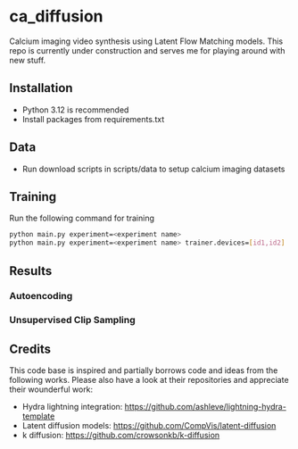 # ca_diffusion
Calcium imaging video synthesis using Latent Flow Matching models.
This repo is currently under construction and serves me for playing around with new stuff.

## Installation
- Python 3.12 is recommended
- Install packages from requirements.txt

## Data
- Run download scripts in scripts/data to setup calcium imaging datasets

## Training
Run the following command for training
```sh
python main.py experiment=<experiment name>
python main.py experiment=<experiment name> trainer.devices=[id1,id2]
```

## Results

### Autoencoding

### Unsupervised Clip Sampling

## Credits
This code base is inspired and partially borrows code and ideas from the following works. 
Please also have a look at their repositories and appreciate their wounderful work:
 - Hydra lightning integration: https://github.com/ashleve/lightning-hydra-template
 - Latent diffusion models: https://github.com/CompVis/latent-diffusion
 - k diffusion: https://github.com/crowsonkb/k-diffusion
